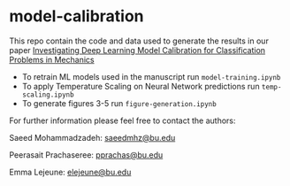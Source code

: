 # model-calibration
This repo contain the code and data used to generate the results in our paper [Investigating Deep Learning Model Calibration for Classification Problems in Mechanics](https://arxiv.org/abs/2212.00881)

- To retrain ML models used in the manuscript run `model-training.ipynb`
- To apply Temperature Scaling on Neural Network predictions run `temp-scaling.ipynb`
- To generate figures 3-5 run `figure-generation.ipynb`

For further information please feel free to contact the authors:

Saeed Mohammadzadeh: saeedmhz@bu.edu

Peerasait Prachaseree: pprachas@bu.edu

Emma Lejeune: elejeune@bu.edu
